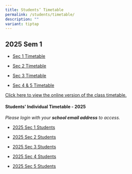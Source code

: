 ```yaml
---
title: Students’ Timetable
permalink: /students/timetable/
description: ""
variant: tiptap
---
```

<h2>2025 Sem 1</h2>
<ul data-tight="true" class="tight">
<li>
<p><a href="/files/Timetables/Students Timetable/2025_Sec_1_Class_Timetable_v2.pdf" rel="noopener nofollow" target="_blank">Sec 1 Timetable</a>
</p>
</li>
<li>
<p><a href="/files/Timetables/Students Timetable/2025_Sec_2_Class_Timetable_v2.pdf" rel="noopener nofollow" target="_blank">Sec 2 Timetable</a>
</p>
</li>
<li>
<p><a href="/files/Timetables/Students Timetable/2025_Sec_3_Class_Timetable_v2.pdf" rel="noopener nofollow" target="_blank">Sec 3 Timetable</a>
</p>
</li>
<li>
<p><a href="/files/Timetables/Students Timetable/2025_Sec_4_and_5_Class_Timetable_v2.pdf" rel="noopener nofollow" target="_blank">Sec 4 &amp; 5 Timetable</a>
</p>
</li>
</ul>
<p></p>
<p><a href="https://yishunsec.edupage.org/timetable/view.php" rel="noopener noreferrer nofollow" target="_blank">Click here to view the online version of the class timetable.</a>
</p>
<h4>Students' Individual Timetable - 2025</h4>
<p><em>Please login with your </em><strong><em>school email address</em></strong><em> to access.</em>
</p>
<ul data-tight="true" class="tight">
<li>
<p><a href="https://drive.google.com/drive/folders/1-rVVLlli-6Ajt5MsYbKsqw2v51lgUYeL?usp=drive_link" rel="noopener noreferrer nofollow" target="_blank">2025 Sec 1 Students</a>
</p>
</li>
<li>
<p><a href="https://drive.google.com/drive/folders/1CEGcesTQc9D9tMDjHHvwup5oVP8O87nZ?usp=drive_link" rel="noopener noreferrer nofollow" target="_blank">2025 Sec 2 Students</a>
</p>
</li>
<li>
<p><a href="https://drive.google.com/drive/folders/1rkvWH3VAC8dotLScMBvp7wxnDH7n-BFo?usp=sharing" rel="noopener nofollow" target="_blank">2025 Sec 3 Students</a>
</p>
</li>
<li>
<p><a href="https://drive.google.com/drive/folders/1C9tK03mpgbbCQcwLK28hdYCGujsAP5qH?usp=sharing" rel="noopener nofollow" target="_blank">2025 Sec 4 Students</a>
</p>
</li>
<li>
<p><a href="https://drive.google.com/drive/folders/1bQ7xhwokCdPqJq0qNUXOJbmhDg_xVl7B?usp=sharing" rel="noopener nofollow" target="_blank">2025 Sec 5 Students</a>
</p>
</li>
</ul>
<p></p>